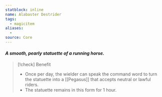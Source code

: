 ```yaml
---
statblock: inline
name: Alabaster Destrider
tags:
  - magicitem
aliases:
  -
source: Core
---
```

#### *A smooth, pearly statuette of a running horse.*


>[!check] Benefit
>- Once per day, the wielder can speak the command word to turn the statuette into a [[Pegasus]] that accepts neutral or lawful riders. 
>- The statuette remains in this form for 1 hour.
